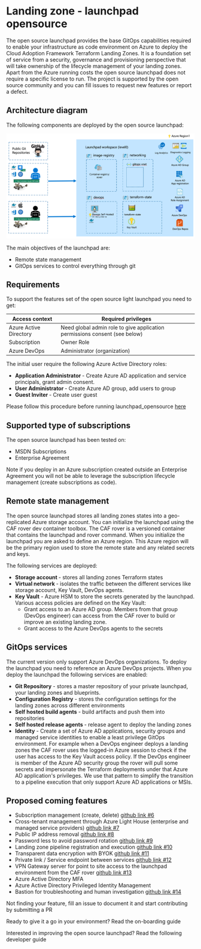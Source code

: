 # Landing zone - launchpad opensource

The open source launchpad provides the base GitOps capabilities required to enable your infrastructure as code environment on Azure to deploy the Cloud Adoption Framework Terraform Landing Zones. It is a foundation set of service from a security, governance and provisioning perspective that will take ownership of the lifecycle management of your landing zones. Apart from the Azure running costs the open source launchpad does not require a specific license to run. The project is supported by the open source community and you can fill issues to request new features or report a defect.

## Architecture diagram

The following components are deployed by the open source launchpad:

![launchpad_opensource](./documentation/images/readme.md/launchpad_opensource.png)

The main objectives of the launchpad are:

* Remote state management
* GitOps services to control everything through git

## Requirements

To support the features set of the open source light launchpad you need to get:

| Access context           | Required privileges                                                          |
| ------------------------ | -----------------------------------------------------------------------------|
| Azure Active Directory   | Need global admin role to give application permissions consent (see below)   |
| Subscription             | Owner Role                                                                   |
| Azure DevOps             | Administrator (organization)                                                 |

The initial user require the following Azure Active Directory roles:
- <b> Application Administrator </b> - Create Azure AD application and service principals, grant admin consent.
- <b> User Administrator </b> - Create Azure AD group, add users to group
- <b> Guest Inviter </b> - Create user guest

Please follow this procedure before running launchpad_opensource  [here](./documentation/setup_prereqs.md)

## Supported type of subscriptions

The open source launchpad has been tested on:

- MSDN Subscriptions
- Enterprise Agreement

Note if you deploy in an Azure subscription created outside an Enterprise Agreement you will not be able to leverage the subscription lifecycle management (create subscriptions as code).

## Remote state management

The open source launchpad stores all landing zones states into a geo-replicated Azure storage account. You can initialize the launchpad using the CAF rover dev container toolbox. The CAF rover is a versioned container that contains the launchpad and rover command.
When you initialize the launchpad you are asked to define an Azure region. This Azure region will be the primary region used to store the remote state and any related secrets and keys.

The following services are deployed:

- <b>Storage account </b> - stores all landing zones Terraform states
- <b>Virtual network </b> - isolates the traffic between the different services like storage account, Key Vault, DevOps agents.
- <b>Key Vault</b> - Azure HSM to store the secrets generated by the launchpad. Various access policies are defined on the Key Vault:
  - Grant access to an Azure AD group. Members from that group (DevOps engineer) can access from the CAF rover to build or improve an existing landing zone.
  - Grant access to the Azure DevOps agents to the secrets

## GitOps services

The current version only support Azure DevOps organizations. To deploy the launchpad you need to reference an Azure DevOps projects. When you deploy the launchpad the following services are enabled:

- <b>Git Repository</b> - stores a master repository of your private launchpad, your landing zones and blueprints.
- <b>Configuration Registry</b> - stores the configuration settings for the landing zones across different environments
- <b>Self hosted build agents</b> - build artifacts and push them into repositories
- <b>Self hosted release agents </b> - release agent to deploy the landing zones
- <b>Identity</b> - Create a set of Azure AD applications, security groups and managed service identities to enable a least privilege GitOps environment. For example when a DevOps engineer deploys a landing zones the CAF rover uses the logged-in Azure session to check if the user has access to the Key Vault access policy. If the DevOps engineer is member of the Azure AD security group the rover will pull some secrets and impersonate the Terraform deployments under that Azure AD application's privileges. We use that pattern to simplify the transition to a pipeline execution that only support Azure AD applications or MSIs.


## Proposed coming features

- Subscription management (create, delete) [github link #6](https://github.com/aztfmod/level0/issues/6)
- Cross-tenant management through Azure Light House (enterprise and managed service providers) [github link #7](https://github.com/aztfmod/level0/issues/7)
- Public IP address removal [github link #8](https://github.com/aztfmod/level0/issues/8)
- Password less to avoid password rotation [github link #9](https://github.com/aztfmod/level0/issues/9)
- Landing zone pipeline registration and execution [github link #10](https://github.com/aztfmod/level0/issues/10)
- Transparent data encryption with BYOK [github link #11](https://github.com/aztfmod/level0/issues/11)
- Private link / Service endpoint between services [github link #12](https://github.com/aztfmod/level0/issues/12)
- VPN Gateway server for point to site access to the launchpad environment from the CAF rover [github link #13](https://github.com/aztfmod/level0/issues/13)
- Azure Active Directory MFA
- Azure Active Directory Privileged Identity Management
- Bastion for troubleshooting and human investigation [github link #14](https://github.com/aztfmod/level0/issues/14)

Not finding your feature, fill an issue to document it and start contributing by submitting a PR

Ready to give it a go in your environment? Read the on-boarding guide

Interested in improving the open source launchpad? Read the following developer guide